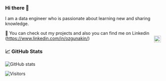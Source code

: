 ### Hi there 👋



I am a data engineer who is passionate about learning new and sharing knowledge.

💬 You can check out my projects and also you can find me on Linkedin (https://www.linkedin.com/in/ozgunakin/)
<a href="https://www.linkedin.com/in/ozgunakin/">
  <img align="right" alt="Ozgun's LinkedIN" width="22px" src="https://raw.githubusercontent.com/peterthehan/peterthehan/master/assets/linkedin.svg" />
</a>


### 📈 GitHub Stats

![GitHub stats](https://github-readme-stats.vercel.app/api?username=ozgunakin&show_icons=true&theme=radical)
  
![Visitors](https://visitor-badge.glitch.me/badge?page_id=ozgunakin.ozgunakin)

<!--
**ozgunakin/ozgunakin** is a ✨ _special_ ✨ repository because its `README.md` (this file) appears on your GitHub profile.

Here are some ideas to get you started:

- 🔭 I’m currently working on ...
- 🌱 I’m currently learning ...
- 👯 I’m looking to collaborate on ...
- 🤔 I’m looking for help with ...
- 💬 Ask me about ...
- 📫 How to reach me: ...
- 😄 Pronouns: ...
- ⚡ Fun fact: ...
-->
